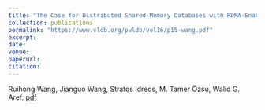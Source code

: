 ```yaml
---
title: "The Case for Distributed Shared-Memory Databases with RDMA-Enabled Memory Disaggregation."
collection: publications
permalink: "https://www.vldb.org/pvldb/vol16/p15-wang.pdf"
excerpt: 
date: 
venue: 
paperurl: 
citation: 
---
```

Ruihong Wang, Jianguo Wang, Stratos Idreos, M. Tamer Özsu, Walid G. Aref.
[pdf](https://www.vldb.org/pvldb/vol16/p15-wang.pdf)
